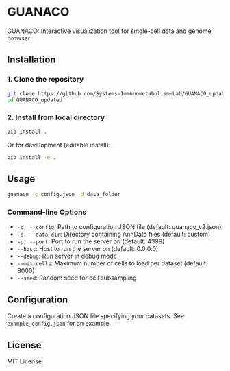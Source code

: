 # GUANACO

GUANACO: Interactive visualization tool for single-cell data and genome browser

## Installation


### 1. Clone the repository
```bash
git clone https://github.com/Systems-Immunometabolism-Lab/GUANACO_updated
cd GUANACO_updated
```

### 2. Install from local directory
```bash
pip install .
```

Or for development (editable install):
```bash
pip install -e .
```

## Usage

```bash
guanaco -c config.json -d data_folder
```

### Command-line Options

- `-c, --config`: Path to configuration JSON file (default: guanaco_v2.json)
- `-d, --data-dir`: Directory containing AnnData files (default: custom)
- `-p, --port`: Port to run the server on (default: 4399)
- `--host`: Host to run the server on (default: 0.0.0.0)
- `--debug`: Run server in debug mode
- `--max-cells`: Maximum number of cells to load per dataset (default: 8000)
- `--seed`: Random seed for cell subsampling

## Configuration

Create a configuration JSON file specifying your datasets. See `example_config.json` for an example.

## License

MIT License
